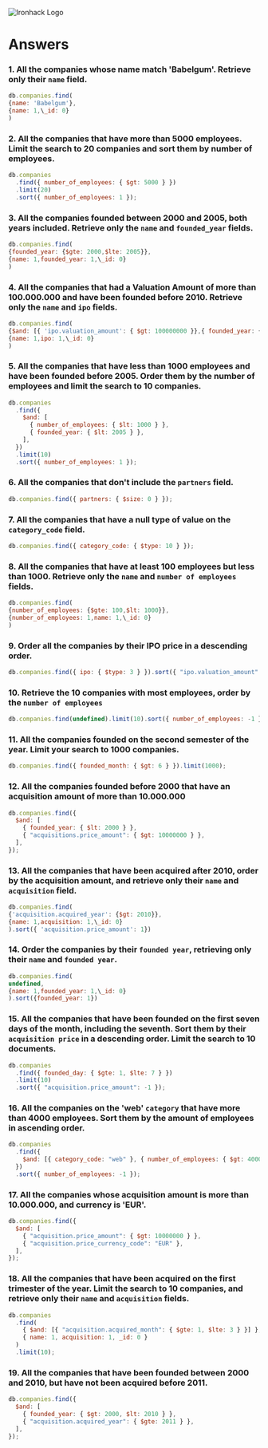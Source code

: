![Ironhack Logo](https://i.imgur.com/1QgrNNw.png)

# Answers

### 1. All the companies whose name match 'Babelgum'. Retrieve only their `name` field.

```javascript
db.companies.find(
{name: 'Babelgum'},
{name: 1,\_id: 0}
)
```

### 2. All the companies that have more than 5000 employees. Limit the search to 20 companies and sort them by **number of employees**.

```javascript
db.companies
  .find({ number_of_employees: { $gt: 5000 } })
  .limit(20)
  .sort({ number_of_employees: 1 });
```

### 3. All the companies founded between 2000 and 2005, both years included. Retrieve only the `name` and `founded_year` fields.

```javascript
db.companies.find(
{founded_year: {$gte: 2000,$lte: 2005}},
{name: 1,founded_year: 1,\_id: 0}
)
```

### 4. All the companies that had a Valuation Amount of more than 100.000.000 and have been founded before 2010. Retrieve only the `name` and `ipo` fields.

```javascript
db.companies.find(
{$and: [{ 'ipo.valuation_amount': { $gt: 100000000 }},{ founded_year: { $lt: 2010 }}]},
{name: 1,ipo: 1,\_id: 0}
)
```

### 5. All the companies that have less than 1000 employees and have been founded before 2005. Order them by the number of employees and limit the search to 10 companies.

```javascript
db.companies
  .find({
    $and: [
      { number_of_employees: { $lt: 1000 } },
      { founded_year: { $lt: 2005 } },
    ],
  })
  .limit(10)
  .sort({ number_of_employees: 1 });
```

### 6. All the companies that don't include the `partners` field.

```javascript
db.companies.find({ partners: { $size: 0 } });
```

### 7. All the companies that have a null type of value on the `category_code` field.

```javascript
db.companies.find({ category_code: { $type: 10 } });
```

### 8. All the companies that have at least 100 employees but less than 1000. Retrieve only the `name` and `number of employees` fields.

```javascript
db.companies.find(
{number_of_employees: {$gte: 100,$lt: 1000}},
{number_of_employees: 1,name: 1,\_id: 0}
)
```

### 9. Order all the companies by their IPO price in a descending order.

```javascript
db.companies.find({ ipo: { $type: 3 } }).sort({ "ipo.valuation_amount": -1 });
```

### 10. Retrieve the 10 companies with most employees, order by the `number of employees`

```javascript
db.companies.find(undefined).limit(10).sort({ number_of_employees: -1 });
```

### 11. All the companies founded on the second semester of the year. Limit your search to 1000 companies.

```javascript
db.companies.find({ founded_month: { $gt: 6 } }).limit(1000);
```

### 12. All the companies founded before 2000 that have an acquisition amount of more than 10.000.000

```javascript
db.companies.find({
  $and: [
    { founded_year: { $lt: 2000 } },
    { "acquisitions.price_amount": { $gt: 10000000 } },
  ],
});
```

### 13. All the companies that have been acquired after 2010, order by the acquisition amount, and retrieve only their `name` and `acquisition` field.

```javascript
db.companies.find(
{'acquisition.acquired_year': {$gt: 2010}},
{name: 1,acquisition: 1,\_id: 0}
).sort({ 'acquisition.price_amount': 1})
```

### 14. Order the companies by their `founded year`, retrieving only their `name` and `founded year`.

```javascript
db.companies.find(
undefined,
{name: 1,founded_year: 1,\_id: 0}
).sort({founded_year: 1})
```

### 15. All the companies that have been founded on the first seven days of the month, including the seventh. Sort them by their `acquisition price` in a descending order. Limit the search to 10 documents.

```javascript
db.companies
  .find({ founded_day: { $gte: 1, $lte: 7 } })
  .limit(10)
  .sort({ "acquisition.price_amount": -1 });
```

### 16. All the companies on the 'web' `category` that have more than 4000 employees. Sort them by the amount of employees in ascending order.

```javascript
db.companies
  .find({
    $and: [{ category_code: "web" }, { number_of_employees: { $gt: 4000 } }],
  })
  .sort({ number_of_employees: -1 });
```

### 17. All the companies whose acquisition amount is more than 10.000.000, and currency is 'EUR'.

```javascript
db.companies.find({
  $and: [
    { "acquisition.price_amount": { $gt: 10000000 } },
    { "acquisition.price_currency_code": "EUR" },
  ],
});
```

### 18. All the companies that have been acquired on the first trimester of the year. Limit the search to 10 companies, and retrieve only their `name` and `acquisition` fields.

```javascript
db.companies
  .find(
    { $and: [{ "acquisition.acquired_month": { $gte: 1, $lte: 3 } }] },
    { name: 1, acquisition: 1, _id: 0 }
  )
  .limit(10);
```

### 19. All the companies that have been founded between 2000 and 2010, but have not been acquired before 2011.

```javascript
db.companies.find({
  $and: [
    { founded_year: { $gt: 2000, $lt: 2010 } },
    { "acquisition.acquired_year": { $gte: 2011 } },
  ],
});
```
